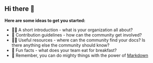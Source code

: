 ## Hi there 👋



**Here are some ideas to get you started:**

-  🙋‍♀️ A short introduction - what is your organization all about?
-  🌈 Contribution guidelines - how can the community get involved?
- 👩‍💻 Useful resources - where can the community find your docs? Is there anything else the community should know?
-  🍿 Fun facts - what does your team eat for breakfast?
-  🧙 Remember, you can do mighty things with the power of [Markdown](https://docs.github.com/github/writing-on-github/getting-started-with-writing-and-formatting-on-github/basic-writing-and-formatting-syntax)
